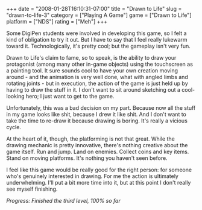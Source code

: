 +++
date = "2008-01-28T16:10:31-07:00"
title = "Drawn to Life"
slug = "drawn-to-life-3"
category = ["Playing A Game"]
game = ["Drawn to Life"]
platform = ["NDS"]
rating = ["Meh"]
+++

Some DigiPen students were involved in developing this game, so I felt a kind of obligation to try it out.  But I have to say that I feel really lukewarm toward it.  Technologically, it's pretty cool; but the gameplay isn't very fun.

Drawn to Life's claim to fame, so to speak, is the ability to draw your protagonist (among many other in-game objects) using the touchscreen as a painting tool.  It sure sounds cool to have your own creation moving around - and the animation is very well done, what with angled limbs and rotating joints - but in execution, the action of the game is just held up by having to draw the stuff in it.  I don't want to sit around sketching out a cool-looking hero; I just want to get to the game.

Unfortunately, this was a bad decision on my part.  Because now all the stuff in my game looks like shit, because I drew it like shit.  And I don't want to take the time to re-draw it because drawing is boring.  It's really a vicious cycle.

At the heart of it, though, the platforming is not that great.  While the drawing mechanic is pretty innovative, there's nothing creative about the game itself.  Run and jump.  Land on enemies.  Collect coins and key items.  Stand on moving platforms.  It's nothing you haven't seen before.

I feel like this game would be really good for the right person: for someone who's genuinely interested in drawing.  For me the action is ultimately underwhelming.  I'll put a bit more time into it, but at this point I don't really see myself finishing.

<i>Progress: Finished the third level, 100% so far</i>